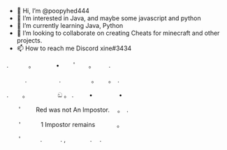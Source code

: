 - 👋 Hi, I’m @poopyhed444
- 👀 I’m interested in Java, and maybe some javascript and python
- 🌱 I’m currently learning Java, Python
- 💞️ I’m looking to collaborate on creating Cheats for minecraft and other projects.
- 📫 How to reach me Discord xine#3434

<!---
I mainly make configs and scripts and I sometimes paste some anticheats (very bad at it though)
--->

. 　　　。　　　　•　 　ﾟ　　。 　　.



　　　.　　　 　　.　　　　　。　　 。　. 　



.　　 。　　　　　 ඞ 。 . 　　 • 　　　　•



　　ﾟ　　 Red was not An Impostor.　 。　.



　　'　　　 1 Impostor remains 　 　　。



　　ﾟ　　　.　　　. ,　　　　.　 .
